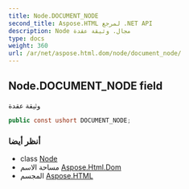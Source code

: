 ```yaml
---
title: Node.DOCUMENT_NODE
second_title: Aspose.HTML لمرجع .NET API
description: Node مجال. وثيقة عقدة
type: docs
weight: 360
url: /ar/net/aspose.html.dom/node/document_node/
---
```

## Node.DOCUMENT_NODE field

وثيقة عقدة

```csharp
public const ushort DOCUMENT_NODE;
```

### أنظر أيضا

* class [Node](../)
* مساحة الاسم [Aspose.Html.Dom](../../node/)
* المجسم [Aspose.HTML](../../../)


